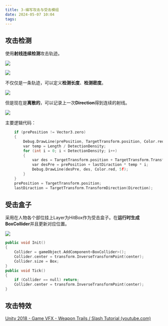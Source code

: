 ```yaml
---
title: 3-编写攻击与受击模组
date: 2024-05-07 10:04
tags:
---
```

## 攻击检测

使用**射线连续检测**攻击轨迹。

![](images/posts/Pasted%20image%2020240507142849.png)

![](images/posts/Pasted%20image%2020240507142845.png)

不仅仅是一条轨迹，可以定义**检测长度**、**检测密度**。

![](images/posts/Pasted%20image%2020240507161643.png)

但是现在是**离散的**，可以记录上一次**Direction**得到连续的射线。

![](images/posts/Pasted%20image%2020240507164424.png)

主要逻辑代码：

```cpp
    if (prePosition != Vector3.zero)  
    {            
	    Debug.DrawLine(prePosition, TargetTransform.position, Color.red, 5f);  
		var temp = Length / DetectionDensity;  
		for (int i = 0; i < DetectionDensity; i++)  
		{                
			var des = TargetTransform.position + TargetTransform.TransformDirection(Direction) * temp * i;  
			var desPre = prePosition + lastDiraction * temp * i;  
			Debug.DrawLine(desPre, des, Color.red, 5f);  
		}        
	}        
	prePosition = TargetTransform.position;  
	lastDiraction = TargetTransform.TransformDirection(Direction);  
```

## 受击盒子

采用在人物各个部位挂上Layer为HitBox作为受击盒子。在**运行时生成BoxCollider**并且更新对应位置。

![](images/posts/Pasted%20image%2020240507154209.png)

```cpp
public void Init()  
{  
    Collider = gameObject.AddComponent<BoxCollider>();  
    Collider.center = transform.InverseTransformPoint(center);  
    Collider.size = Box;  
}
public void Tick()  
{  
    if (Collider == null) return;  
    Collider.center = transform.InverseTransformPoint(center);  
}
```

## 攻击特效

[Unity 2018 - Game VFX - Weapon Trails / Slash Tutorial (youtube.com)](https://www.youtube.com/watch?v=c8hijUge7IY)